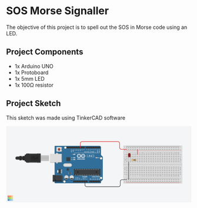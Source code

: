 # SOS Morse Signaller

The objective of this project is to spell out the SOS in Morse code using an LED.

## Project Components

- 1x Arduino UNO
- 1x Protoboard
- 1x 5mm LED
- 1x 100Ω resistor

## Project Sketch

This sketch was made using TinkerCAD software

<div align="center">
  <a href="https://github.com/joseferreira-dev/book-beginning-arduino-projects/tree/main/project-01"><img src="sketch.png" alt="Project sketch"></a>
</div>
